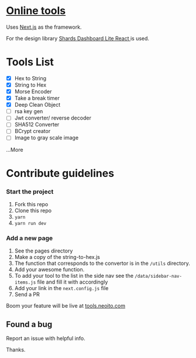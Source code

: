 # [Online tools](https://tools.neoito.com)

Uses [Next.js](https://nextjs.org) as the framework.

For the design library [Shards Dashboard Lite React
](https://designrevision.com/downloads/shards-dashboard-lite-react/) is used.

# Tools List

- [x] Hex to String<br>
- [x] String to Hex<br>
- [x] Morse Encoder<br>
- [x] Take a break timer<br>
- [x] Deep Clean Object<br>
- [ ] rsa key gen<br>
- [ ] Jwt converter/ reverse decoder<br>
- [ ] SHA512 Converter<br>
- [ ] BCrypt creator<br>
- [ ] Image to gray scale image<br>

...More

# Contribute guidelines

### Start the project

<ol>
<li>Fork this repo</li>
<li>Clone this repo</li>
<li><code>yarn</code></li>
<li><code>yarn run dev</code></li>
</ol>

### Add a new page

<ol>
<li>See the pages directory</li>
<li>Make a copy of the string-to-hex.js</li>
<li>The function that corresponds to the convertor is in the <code>/utils</code> directory.</li>
<li>Add your awesome function.</li>
<li>To add your tool to the list in the side nav see the <code>/data/sidebar-nav-items.js</code> file and fill it with accordingly</li>
<li>Add your link in the <code>next.config.js</code> file</li>
<li>Send a PR</li>

</ol>

Boom your feature will be live at [tools.neoito.com](https://tools.neoito.com)

## Found a bug

Report an issue with helpful info.

Thanks.
